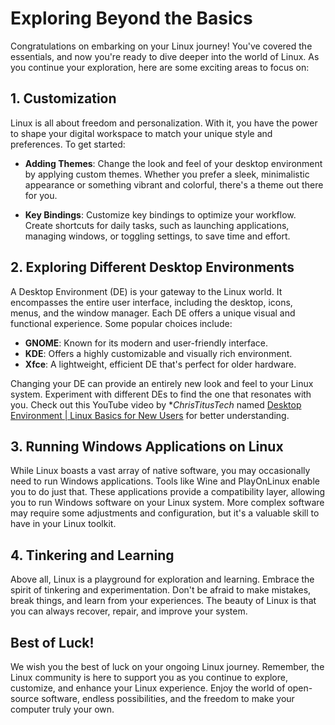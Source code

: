 # Exploring Beyond the Basics

Congratulations on embarking on your Linux journey! You've covered the essentials, and now you're ready to dive deeper into the world of Linux. As you continue your exploration, here are some exciting areas to focus on:

## **1. Customization**

Linux is all about freedom and personalization. With it, you have the power to shape your digital workspace to match your unique style and preferences. To get started:

- **Adding Themes**: Change the look and feel of your desktop environment by applying custom themes. Whether you prefer a sleek, minimalistic appearance or something vibrant and colorful, there's a theme out there for you.

- **Key Bindings**: Customize key bindings to optimize your workflow. Create shortcuts for daily tasks, such as launching applications, managing windows, or toggling settings, to save time and effort.

## **2. Exploring Different Desktop Environments**

A Desktop Environment (DE) is your gateway to the Linux world. It encompasses the entire user interface, including the desktop, icons, menus, and the window manager. Each DE offers a unique visual and functional experience. Some popular choices include:

- **GNOME**: Known for its modern and user-friendly interface.
- **KDE**: Offers a highly customizable and visually rich environment.
- **Xfce**: A lightweight, efficient DE that's perfect for older hardware.

Changing your DE can provide an entirely new look and feel to your Linux system. Experiment with different DEs to find the one that resonates with you.
Check out this YouTube video by **ChrisTitusTech* named [Desktop Environment | Linux Basics for New Users](https://youtu.be/2sBsxrWD9to?si=LU3-QTVe8YsY77LM) for better understanding.

## **3. Running Windows Applications on Linux**

While Linux boasts a vast array of native software, you may occasionally need to run Windows applications. Tools like Wine and PlayOnLinux enable you to do just that. These applications provide a compatibility layer, allowing you to run Windows software on your Linux system. More complex software may require some adjustments and configuration, but it's a valuable skill to have in your Linux toolkit.

## **4. Tinkering and Learning**

Above all, Linux is a playground for exploration and learning. Embrace the spirit of tinkering and experimentation. Don't be afraid to make mistakes, break things, and learn from your experiences. The beauty of Linux is that you can always recover, repair, and improve your system.

## **Best of Luck!**

We wish you the best of luck on your ongoing Linux journey. Remember, the Linux community is here to support you as you continue to explore, customize, and enhance your Linux experience. Enjoy the world of open-source software, endless possibilities, and the freedom to make your computer truly your own.

